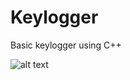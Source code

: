 # Keylogger

Basic keylogger using C++

![alt text](https://www.macitynet.it/wp-content/uploads/2017/12/Keylogger740.jpg "Keylogger")
